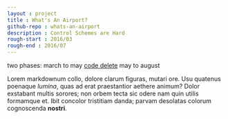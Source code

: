 ```yaml
---
layout : project
title : What's An Airport?
github-repo : whats-an-airport
description : Control Schemes are Hard
rough-start : 2016/03
rough-end : 2016/07
---
```


two phases:
march to may
[code delete](https://github.com/ArtlessAvian/whats-an-airport/commit/a5845f7f18b9d449cf752a6dab091b00f771641a)
may to august


Lorem markdownum collo, dolore clarum figuras, mutari ore. Usu quatenus poenaque
*lumina*, quas ad erat praestantior aethere animum? Dolor exstabant multis
sorores; non orbem tecta sic odere nam quin utilis formamque et. Ibit concolor
tristitiam danda; parvam desolatas colorum cognoscenda **nostri**.
